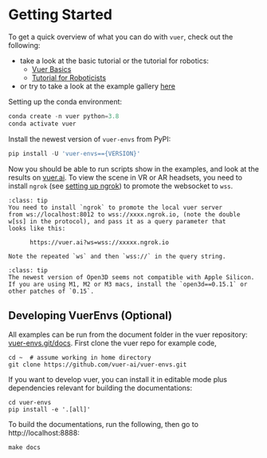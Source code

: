 # Getting Started

To get a quick overview of what you can do with `vuer`, check out the following:

- take a look at the basic tutorial or the tutorial for robotics:
  - [Vuer Basics](tutorials/basics)
  - [Tutorial for Roboticists](tutorials/robotics)
- or try to take a look at the example gallery [here](examples/01_trimesh)

Setting up the conda environment:

```python
conda create -n vuer python=3.8
conda activate vuer
```
Install the newest version of `vuer-envs` from PyPI:
```python
pip install -U 'vuer-envs=={VERSION}'
```

Now you should be able to run scripts show in the examples, and look at the 
results on [vuer.ai](https://vuer.ai). To view the scene in VR or AR headsets, you
need to install `ngrok` (see [setting up ngrok](ngrok.io)) to promote the websocket
to `wss`.

```{admonition} Using ngrok to promote to <code>wss://</code>
:class: tip
You need to install `ngrok` to promote the local vuer server
from ws://localhost:8012 to wss://xxxx.ngrok.io, (note the double
w[ss] in the protocol), and pass it as a query parameter that 
looks like this:

      https://vuer.ai?ws=wss://xxxxx.ngrok.io

Note the repeated `ws` and then `wss://` in the query string.
```

```{admonition} Open3D for Apple Sillicon (2024-03)
:class: tip
The newest version of Open3D seems not compatible with Apple Silicon.
If you are using M1, M2 or M3 macs, install the `open3d==0.15.1` or 
other patches of `0.15`. 
```

## Developing VuerEnvs (Optional)

All examples can be run from the document folder in the vuer repository:
[vuer-envs.git/docs](https://github.com/vuer-ai/vuer-envs/tree/main/docs). First
clone the vuer repo for example code,
```shell
cd ~  # assume working in home directory
git clone https://github.com/vuer-ai/vuer-envs.git
```

If you want to develop vuer, you can install it in editable mode plus dependencies
relevant for building the documentations:
```shell
cd vuer-envs
pip install -e '.[all]'
```
To build the documentations, run the following, then go to http://localhost:8888:
```shell
make docs
```


